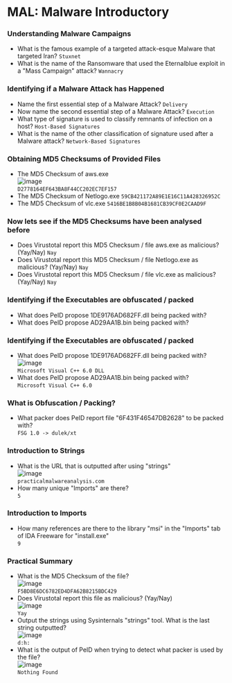# MAL: Malware Introductory

### Understanding Malware Campaigns
- What is the famous example of a targeted attack-esque Malware that targeted Iran? `Stuxnet`
- What is the name of the Ransomware that used the Eternalblue exploit in a "Mass Campaign" attack? `Wannacry`

### Identifying if a Malware Attack has Happened
- Name the first essential step of a Malware Attack? `Delivery`
- Now name the second essential step of a Malware Attack? `Execution`
- What type of signature is used to classify remnants of infection on a host? `Host-Based Signatures`
- What is the name of the other classification of signature used after a Malware attack? `Network-Based Signatures`

### Obtaining MD5 Checksums of Provided Files
- The MD5 Checksum of aws.exe <br />
![image](https://github.com/user-attachments/assets/a9043636-5102-4b7e-a0ee-c71f307207bc)<br />
`D2778164EF643BA8F44CC202EC7EF157`
- The MD5 Checksum of Netlogo.exe `59CB421172A89E1E16C11A428326952C`
- The MD5 Checksum of vlc.exe `5416BE1B8B04B1681CB39CF0E2CAAD9F`
  
### Now lets see if the MD5 Checksums have been analysed before
- Does Virustotal report this MD5 Checksum / file aws.exe as malicious? (Yay/Nay) `Nay`
- Does Virustotal report this MD5 Checksum / file Netlogo.exe as malicious? (Yay/Nay) `Nay`
- Does Virustotal report this MD5 Checksum / file vlc.exe as malicious? (Yay/Nay) `Nay`

### Identifying if the Executables are obfuscated / packed
- What does PeID propose 1DE9176AD682FF.dll being packed with? <br />
- What does PeID propose AD29AA1B.bin being packed with? <br />

### Identifying if the Executables are obfuscated / packed
- What does PeID propose 1DE9176AD682FF.dll being packed with? <br />
![image](https://github.com/user-attachments/assets/8f7cd5e8-0946-4807-8335-d4420a726e08)<br />
`Microsoft Visual C++ 6.0 DLL`
- What does PeID propose AD29AA1B.bin being packed with? <br />
`Microsoft Visual C++ 6.0`

### What is Obfuscation / Packing?
- What packer does PeID report file "6F431F46547DB2628" to be packed with? <br /> `FSG 1.0 -> dulek/xt`

### Introduction to Strings
- What is the URL that is outputted after using "strings" <br />
![image](https://github.com/user-attachments/assets/53b5d61c-5ae9-472e-9cee-743132d88229)<br />
`practicalmalwareanalysis.com`
- How many unique "Imports" are there? <br /> `5`

### Introduction to Imports
- How many references are there to the library "msi" in the "Imports" tab of IDA Freeware for "install.exe" <br /> `9`

### Practical Summary
- What is the MD5 Checksum of the file?<br />
![image](https://github.com/user-attachments/assets/90c2b48a-2c09-4991-b5d4-ffe0d0a3b5c0)<br />
`F5BD8E6DC6782ED4DFA62B8215BDC429`
- Does Virustotal report this file as malicious? (Yay/Nay) <br />
![image](https://github.com/user-attachments/assets/2817b0f9-f7a2-4b44-a071-43e4998aca10)<br />
`Yay`
- Output the strings using Sysinternals "strings" tool. What is the last string outputted? <br />
![image](https://github.com/user-attachments/assets/551a654d-a73a-4e8a-859e-a0b874c35b93)<br />
`d:h:`
- What is the output of PeID when trying to detect what packer is used by the file? <br />
![image](https://github.com/user-attachments/assets/24fed598-553f-4773-95d9-9714e72ad9fa)<br />
`Nothing Found`
